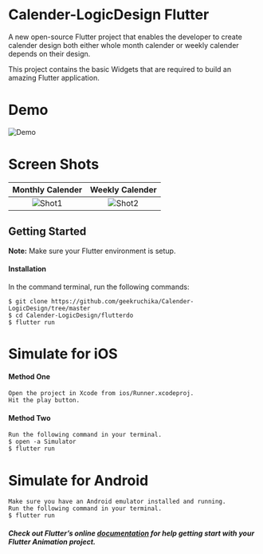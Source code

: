 # Calender-LogicDesign Flutter

A new open-source Flutter project that enables the developer to create calender design both either whole month calender or weekly calender depends on their design.

This project contains the basic Widgets that are required to build an amazing Flutter application.

# Demo
![Demo](https://github.com/geekruchika/Calender-LogicDesign/blob/master/flutterdo/screenGif/calenderDemo.gif)

# Screen Shots

Monthly Calender           |  Weekly Calender
:-------------------------:|:-------------------------:
![Shot1](https://github.com/geekruchika/Calender-LogicDesign/blob/master/flutterdo/screenGif/monthCalender.png)  |  ![Shot2](https://github.com/geekruchika/Calender-LogicDesign/blob/master/flutterdo/screenGif/weekCalender.png)



 <!-- ![Shot1](https://github.com/geekruchika/Calender-LogicDesign/blob/master/flutterdo/screenGif/monthCalender.png)
 ![Shot2](https://github.com/geekruchika/Calender-LogicDesign/blob/master/flutterdo/screenGif/weekCalender.png) -->

## Getting Started
**Note:** Make sure your Flutter environment is setup.

#### Installation

In the command terminal, run the following commands:

    $ git clone https://github.com/geekruchika/Calender-LogicDesign/tree/master
    $ cd Calender-LogicDesign/flutterdo
    $ flutter run

# Simulate for iOS
#### Method One
    
    Open the project in Xcode from ios/Runner.xcodeproj.
    Hit the play button.

#### Method Two

    Run the following command in your terminal.
    $ open -a Simulator
    $ flutter run

# Simulate for Android

    Make sure you have an Android emulator installed and running.
    Run the following command in your terminal.
    $ flutter run

##### Check out Flutter’s online [documentation](http://flutter.io/) for help getting start with your Flutter Animation project.